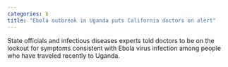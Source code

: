 ```yaml
---
categories: b
title: "Ebola outbreak in Uganda puts California doctors on alert"
---
```

State officials and infectious diseases experts told doctors to be on the lookout for symptoms consistent with Ebola virus infection among people who have traveled recently to Uganda. 